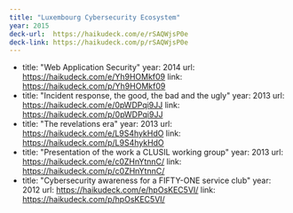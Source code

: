 ```yaml
---
title: "Luxembourg Cybersecurity Ecosystem"
year: 2015
deck-url:  https://haikudeck.com/e/rSAQWjsP0e
deck-link: https://haikudeck.com/p/rSAQWjsP0e
---
```


- title: "Web Application Security"
  year: 2014
  url: https://haikudeck.com/e/Yh9HOMkf09
  link: https://haikudeck.com/p/Yh9HOMkf09
- title: "Incident response, the good, the bad and the ugly"
  year: 2013
  url:  https://haikudeck.com/e/0pWDPqi9JJ
  link: https://haikudeck.com/p/0pWDPqi9JJ
- title: "The revelations era"
  year: 2013
  url: https://haikudeck.com/e/L9S4hykHdO
  link: https://haikudeck.com/p/L9S4hykHdO
- title: "Presentation of the work a CLUSIL working group"
  year: 2013
  url: https://haikudeck.com/e/c0ZHnYtnnC/
  link: https://haikudeck.com/p/c0ZHnYtnnC/
- title: "Cybersecurity awareness for a FIFTY-ONE service club"
  year: 2012
  url: https://haikudeck.com/e/hpOsKEC5VI/
  link: https://haikudeck.com/p/hpOsKEC5VI/
